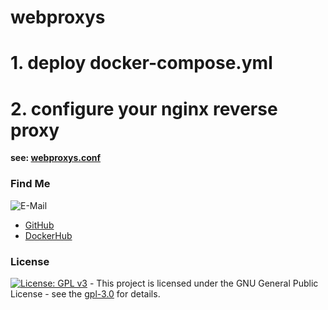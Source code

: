 # webproxys

# 1. deploy docker-compose.yml

# 2. configure your nginx reverse proxy
**see: [webproxys.conf](https://github.com/3x3cut0r/vps/blob/main/docker/docker-compose/nginx/conf.d/webproxys.conf)**

### Find Me <a name="findme"></a>

![E-Mail](https://img.shields.io/badge/E--Mail-executor55%40gmx.de-red)
* [GitHub](https://github.com/3x3cut0r)
* [DockerHub](https://hub.docker.com/u/3x3cut0r)

### License <a name="license"></a>

[![License: GPL v3](https://img.shields.io/badge/License-GPLv3-blue.svg)](https://www.gnu.org/licenses/gpl-3.0) - This project is licensed under the GNU General Public License - see the [gpl-3.0](https://www.gnu.org/licenses/gpl-3.0.en.html) for details.
